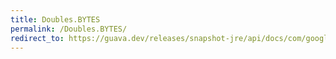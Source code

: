```yaml
---
title: Doubles.BYTES
permalink: /Doubles.BYTES/
redirect_to: https://guava.dev/releases/snapshot-jre/api/docs/com/google/common/primitives/Doubles.html#BYTES
---
```

